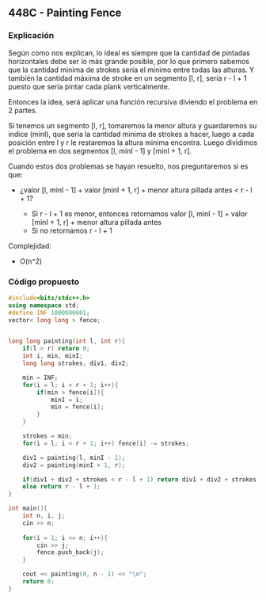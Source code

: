 ## 448C - Painting Fence
### Explicación

Según como nos explican, lo ideal es siempre que la cantidad de pintadas horizontales debe ser lo más grande posible, por lo que primero sabemos que la cantidad minima de strokes sería el minimo entre todas las alturas. Y también la cantidad máxima de stroke en un segmento [l, r], sería r - l + 1 puesto que sería pintar cada plank verticalmente.

Entonces la idea, será aplicar una función recursiva diviendo el problema en 2 partes. 

Si tenemos un segmento [l, r], tomaremos la menor altura y guardaremos su indice (minI), que sería la cantidad minima de strokes a hacer, luego a cada posición entre l y r le restaremos la altura minima encontra. Luego dividimos el problema en dos segmentos [l, minI - 1] y [minI + 1, r].

Cuando estos dos problemas se hayan resuelto, nos preguntaremos si es que:

* ¿valor [l, minI - 1] + valor [minI + 1, r] + menor altura pillada antes < r - l + 1?

	* Si r - l + 1 es menor, entonces retornamos valor [l, minI - 1] + valor [minI + 1, r] + menor altura pillada antes
	* Si no retornamos r - l + 1

Complejidad:

* O(n^2)

### Código propuesto

```Cpp
#include<bits/stdc++.h>
using namespace std;
#define INF 1000000001;
vector< long long > fence;


long long painting(int l, int r){
	if(l > r) return 0;
	int i, min, minI;
	long long strokes, div1, div2;

	min = INF;
	for(i = l; i < r + 1; i++){
		if(min > fence[i]){
			minI = i;
			min = fence[i];
		}
	}

	strokes = min;
	for(i = l; i < r + 1; i++) fence[i] -= strokes;

	div1 = painting(l, minI - 1);
	div2 = painting(minI + 1, r);

	if(div1 + div2 + strokes < r - l + 1) return div1 + div2 + strokes;
	else return r - l + 1;
}

int main(){
	int n, i, j;
	cin >> n;
	
	for(i = 1; i <= n; i++){
		cin >> j;
		fence.push_back(j);
	}

	cout << painting(0, n - 1) << "\n";
	return 0;
}
```